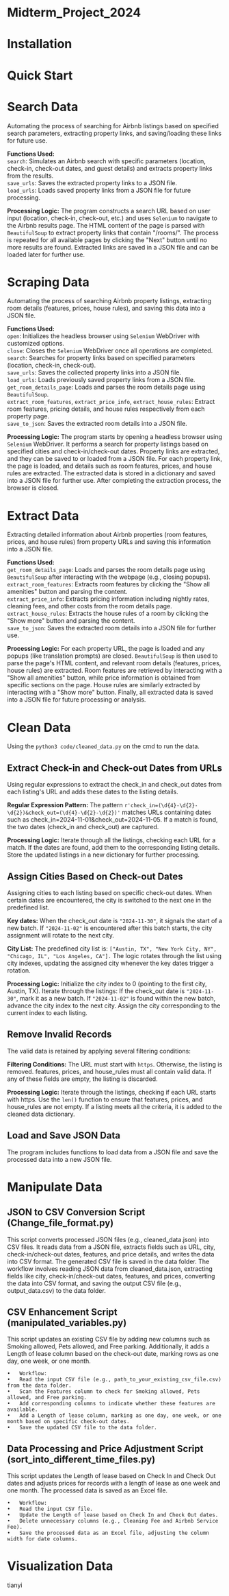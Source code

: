 # Midterm_Project_2024

# Installation



# Quick Start


# Search Data
Automating the process of searching for Airbnb listings based on specified search parameters, extracting property links, and saving/loading these links for future use.

**Functions Used:** <br>
`search`: Simulates an Airbnb search with specific parameters (location, check-in, check-out dates, and guest details) and extracts property links from the results.<br>
`save_urls`: Saves the extracted property links to a JSON file.<br>
`load_urls`: Loads saved property links from a JSON file for future processing.<br>

**Processing Logic:**
The program constructs a search URL based on user input (location, check-in, check-out, etc.) and uses `Selenium` to navigate to the Airbnb results page. The HTML content of the page is parsed with `BeautifulSoup` to extract property links that contain "/rooms/". The process is repeated for all available pages by clicking the "Next" button until no more results are found. Extracted links are saved in a JSON file and can be loaded later for further use.

# Scraping Data
Automating the process of searching Airbnb property listings, extracting room details (features, prices, house rules), and saving this data into a JSON file.

**Functions Used:** <br>
`open`: Initializes the headless browser using `Selenium` WebDriver with customized options.<br>
`close`: Closes the `Selenium` WebDriver once all operations are completed.<br>
`search`: Searches for property links based on specified parameters (location, check-in, check-out).<br>
`save_urls`: Saves the collected property links into a JSON file.<br>
`load_urls`: Loads previously saved property links from a JSON file.<br>
`get_room_details_page`: Loads and parses the room details page using `BeautifulSoup`.<br>
`extract_room_features`, `extract_price_info`, `extract_house_rules`: Extract room features, pricing details, and house rules respectively from each property page.<br>
`save_to_json`: Saves the extracted room details into a JSON file.<br>

**Processing Logic:**
The program starts by opening a headless browser using `Selenium` WebDriver. It performs a search for property listings based on specified cities and check-in/check-out dates. Property links are extracted, and they can be saved to or loaded from a JSON file. For each property link, the page is loaded, and details such as room features, prices, and house rules are extracted. The extracted data is stored in a dictionary and saved into a JSON file for further use. After completing the extraction process, the browser is closed.


# Extract Data
Extracting detailed information about Airbnb properties (room features, prices, and house rules) from property URLs and saving this information into a JSON file.

**Functions Used:** <br>
`get_room_details_page`: Loads and parses the room details page using `BeautifulSoup` after interacting with the webpage (e.g., closing popups).<br>
`extract_room_features`: Extracts room features by clicking the "Show all amenities" button and parsing the content.<br>
`extract_price_info`: Extracts pricing information including nightly rates, cleaning fees, and other costs from the room details page.<br>
`extract_house_rules`: Extracts the house rules of a room by clicking the "Show more" button and parsing the content.<br>
`save_to_json`: Saves the extracted room details into a JSON file for further use.<br>

**Processing Logic:**
For each property URL, the page is loaded and any popups (like translation prompts) are closed. `BeautifulSoup` is then used to parse the page's HTML content, and relevant room details (features, prices, house rules) are extracted. Room features are retrieved by interacting with a "Show all amenities" button, while price information is obtained from specific sections on the page. House rules are similarly extracted by interacting with a "Show more" button. Finally, all extracted data is saved into a JSON file for future processing or analysis.


# Clean Data
Using the `python3 code/cleaned_data.py` on the cmd to run the data.

## Extract Check-in and Check-out Dates from URLs
Using regular expressions to extract the check_in and check_out dates from each listing's URL and adds these dates to the listing details.

**Regular Expression Pattern:** The pattern `r'check_in=(\d{4}-\d{2}-\d{2})&check_out=(\d{4}-\d{2}-\d{2})'` matches URLs containing dates such as check_in=2024-11-01&check_out=2024-11-05.
If a match is found, the two dates (check_in and check_out) are captured.


**Processing Logic:** Iterate through all the listings, checking each URL for a match.
If the dates are found, add them to the corresponding listing details.
Store the updated listings in a new dictionary for further processing.

## Assign Cities Based on Check-out Dates
Assigning cities to each listing based on specific check-out dates. When certain dates are encountered, the city is switched to the next one in the predefined list.

**Key dates:** When the check_out date is `"2024-11-30"`, it signals the start of a new batch.
If `"2024-11-02"` is encountered after this batch starts, the city assignment will rotate to the next city.

**City List:** The predefined city list is: `["Austin, TX", "New York City, NY", "Chicago, IL", "Los Angeles, CA"].`
The logic rotates through the list using city indexes, updating the assigned city whenever the key dates trigger a rotation.

**Processing Logic:** Initialize the city index to 0 (pointing to the first city, Austin, TX).
Iterate through the listings:
If the check_out date is `"2024-11-30"`, mark it as a new batch.
If `"2024-11-02"` is found within the new batch, advance the city index to the next city.
Assign the city corresponding to the current index to each listing.


## Remove Invalid Records
The valid data is retained by applying several filtering conditions:

**Filtering Conditions:** The URL must start with `https`. Otherwise, the listing is removed.
features, prices, and house_rules must all contain valid data. If any of these fields are empty, the listing is discarded.

**Processing Logic:** Iterate through the listings, checking if each URL starts with https.
Use the `len()` function to ensure that features, prices, and house_rules are not empty.
If a listing meets all the criteria, it is added to the cleaned data dictionary.

## Load and Save JSON Data
The program includes functions to load data from a JSON file and save the processed data into a new JSON file.

# Manipulate Data

## JSON to CSV Conversion Script (Change_file_format.py) ##

This script converts processed JSON files (e.g., cleaned_data.json) into CSV files. It reads data from a JSON file, extracts fields such as URL, city, check-in/check-out dates, features, and price details, and writes the data into CSV format. The generated CSV file is saved in the data folder. The workflow involves reading JSON data from cleaned_data.json, extracting fields like city, check-in/check-out dates, features, and prices, converting the data into CSV format, and saving the output CSV file (e.g., output_data.csv) to the data folder.

## CSV Enhancement Script (manipulated_variables.py) ##

This script updates an existing CSV file by adding new columns such as Smoking allowed, Pets allowed, and Free parking. Additionally, it adds a Length of lease column based on the check-out date, marking rows as one day, one week, or one month.

	•	Workflow:
	•	Read the input CSV file (e.g., path_to_your_existing_csv_file.csv) from the data folder.
	•	Scan the Features column to check for Smoking allowed, Pets allowed, and Free parking.
	•	Add corresponding columns to indicate whether these features are available.
	•	Add a Length of lease column, marking as one day, one week, or one month based on specific check-out dates.
	•	Save the updated CSV file to the data folder.

## Data Processing and Price Adjustment Script (sort_into_different_time_files.py) ##

This script updates the Length of lease based on Check In and Check Out dates and adjusts prices for records with a length of lease as one week and one month. The processed data is saved as an Excel file.

	•	Workflow:
	•	Read the input CSV file.
	•	Update the Length of lease based on Check In and Check Out dates.
	•	Delete unnecessary columns (e.g., Cleaning Fee and Airbnb Service Fee).
	•	Save the processed data as an Excel file, adjusting the column width for date columns.

# Visualization Data
tianyi

